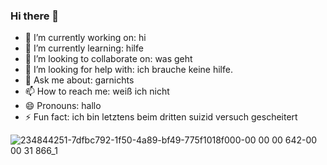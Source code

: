 ### Hi there 👋

- 🔭 I’m currently working on: hi
- 🌱 I’m currently learning: hilfe
- 👯 I’m looking to collaborate on: was geht
- 🤔 I’m looking for help with: ich brauche keine hilfe.
- 💬 Ask me about: garnichts
- 📫 How to reach me: weiß ich nicht
- 😄 Pronouns: hallo
- ⚡ Fun fact: ich bin letztens beim dritten suizid versuch gescheitert


![234844251-7dfbc792-1f50-4a89-bf49-775f1018f000-00 00 00 642-00 00 31 866_1](https://user-images.githubusercontent.com/76968494/234848424-746c7970-7c56-45ae-8d18-ca8c27b1cf57.gif)
